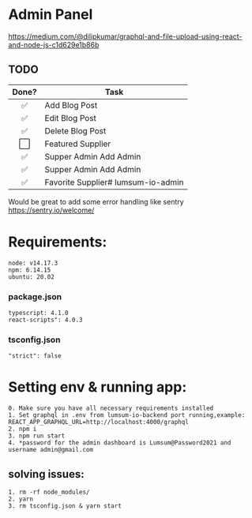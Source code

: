 # Admin Panel

https://medium.com/@dilipkumar/graphql-and-file-upload-using-react-and-node-js-c1d629e1b86b

## TODO

Done? | Task
:---:| ---
✅| Add Blog Post
✅| Edit Blog Post
✅| Delete Blog Post
⬜️| Featured Supplier
✅| Supper Admin Add Admin
✅| Supper Admin Add Admin
✅| Favorite Supplier# lumsum-io-admin

Would be great to add some error handling like sentry https://sentry.io/welcome/


# Requirements: 
    node: v14.17.3
    npm: 6.14.15 
    ubuntu: 20.02
   ### package.json
    typescript: 4.1.0
    react-scripts": 4.0.3
   ### tsconfig.json
    "strict": false

# Setting env & running app:
    0. Make sure you have all necessary requirements installed
    1. Set graphql in .env from lumsum-io-backend port running,example: REACT_APP_GRAPHQL_URL=http://localhost:4000/graphql
    2. npm i
    3. npm run start
    4. *password for the admin dashboard is Lumsum@Password2021 and username admin@gmail.com
   ## solving issues:
    1. rm -rf node_modules/
    2. yarn
    3. rm tsconfig.json & yarn start      
    
    